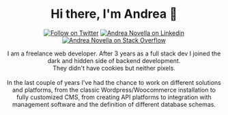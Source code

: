 <h1 align="center"><b>Hi there, I'm Andrea 👋</b></h1>
<p align="center"><a href="https://twitter.com/Novelz24"><img src="https://img.shields.io/badge/Twitter-1DA1F2?style=for-the-badge&logo=twitter&logoColor=white" alt="Follow on Twitter"></a>
<a href="https://www.linkedin.com/in/andreanovellawd/"><img src="https://img.shields.io/badge/LinkedIn-0077B5?style=for-the-badge&logo=linkedin&logoColor=white" alt="Andrea Novella on Linkedin"></a>
<a href="https://stackoverflow.com/users/4636211/andrea?tab=summary"><img src="https://img.shields.io/badge/Stack_Overflow-FE7A16?style=for-the-badge&logo=stack-overflow&logoColor=white" alt="Andrea Novella on Stack Overflow"></a></p>

<p align="center">I am a freelance web developer. After 3 years as a full stack dev I joined the dark and hidden side of backend development.<br/>
They didn't have cookies but neither pixels.<br/><br/>
In the last couple of years I've had the chance to work on different solutions and platforms, from the classic Wordpress/Woocommerce installation to fully customized CMS, from creating API platforms to integration with management software and the definition of different database schemas.</p>
